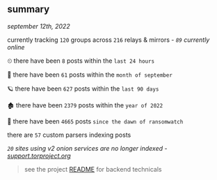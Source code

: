 
## summary
_september 12th, 2022_

currently tracking `120` groups across `216` relays & mirrors - _`89` currently online_

⏲ there have been `8` posts within the `last 24 hours`

🦈 there have been `61` posts within the `month of september`

🪐 there have been `627` posts within the `last 90 days`

🏚 there have been `2379` posts within the `year of 2022`

🦕 there have been `4665` posts `since the dawn of ransomwatch`

there are `57` custom parsers indexing posts

_`20` sites using v2 onion services are no longer indexed - [support.torproject.org](https://support.torproject.org/onionservices/v2-deprecation/)_

> see the project [README](https://github.com/joshhighet/ransomwatch#ransomwatch--) for backend technicals
